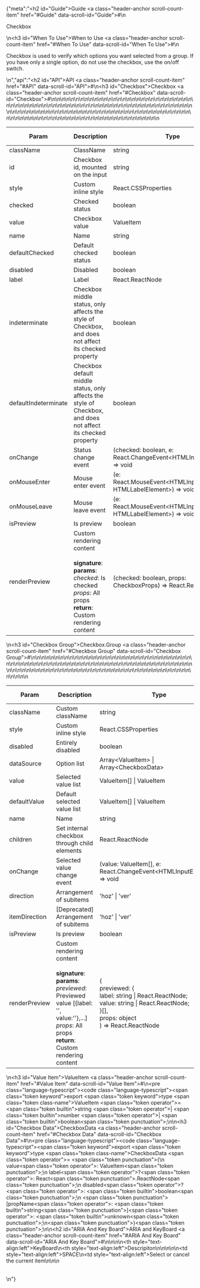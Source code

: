{"meta":"<h2 id=\"Guide\">Guide <a class=\"header-anchor scroll-count-item\" href=\"#Guide\" data-scroll-id=\"Guide\">#</a></h2>\n<p>Checkbox</p>\n<h3 id=\"When To Use\">When to Use <a class=\"header-anchor scroll-count-item\" href=\"#When To Use\" data-scroll-id=\"When To Use\">#</a></h3>\n<p>Checkbox is used to verify which options you want selected from a group. If you have only a single option, do not use the checkbox, use the on/off switch.</p>\n","api":"<h2 id=\"API\">API <a class=\"header-anchor scroll-count-item\" href=\"#API\" data-scroll-id=\"API\">#</a></h2>\n<h3 id=\"Checkbox\">Checkbox <a class=\"header-anchor scroll-count-item\" href=\"#Checkbox\" data-scroll-id=\"Checkbox\">#</a></h3>\n<table>\n<thead>\n<tr>\n<th>Param</th>\n<th>Description</th>\n<th>Type</th>\n<th>Default Value</th>\n<th>Required</th>\n<th>Supported Version</th>\n</tr>\n</thead>\n<tbody>\n<tr>\n<td>className</td>\n<td>ClassName</td>\n<td>string</td>\n<td>-</td>\n<td></td>\n<td>-</td>\n</tr>\n<tr>\n<td>id</td>\n<td>Checkbox id, mounted on the input</td>\n<td>string</td>\n<td>-</td>\n<td></td>\n<td>-</td>\n</tr>\n<tr>\n<td>style</td>\n<td>Custom inline style</td>\n<td>React.CSSProperties</td>\n<td>-</td>\n<td></td>\n<td>-</td>\n</tr>\n<tr>\n<td>checked</td>\n<td>Checked status</td>\n<td>boolean</td>\n<td>-</td>\n<td></td>\n<td>-</td>\n</tr>\n<tr>\n<td>value</td>\n<td>Checkbox value</td>\n<td>ValueItem</td>\n<td>-</td>\n<td></td>\n<td>-</td>\n</tr>\n<tr>\n<td>name</td>\n<td>Name</td>\n<td>string</td>\n<td>-</td>\n<td></td>\n<td>-</td>\n</tr>\n<tr>\n<td>defaultChecked</td>\n<td>Default checked status</td>\n<td>boolean</td>\n<td>false</td>\n<td></td>\n<td>-</td>\n</tr>\n<tr>\n<td>disabled</td>\n<td>Disabled</td>\n<td>boolean</td>\n<td>-</td>\n<td></td>\n<td>-</td>\n</tr>\n<tr>\n<td>label</td>\n<td>Label</td>\n<td>React.ReactNode</td>\n<td>-</td>\n<td></td>\n<td>-</td>\n</tr>\n<tr>\n<td>indeterminate</td>\n<td>Checkbox middle status, only affects the style of Checkbox, and does not affect its checked property</td>\n<td>boolean</td>\n<td>-</td>\n<td></td>\n<td>-</td>\n</tr>\n<tr>\n<td>defaultIndeterminate</td>\n<td>Checkbox default middle status, only affects the style of Checkbox, and does not affect its checked property</td>\n<td>boolean</td>\n<td>false</td>\n<td></td>\n<td>-</td>\n</tr>\n<tr>\n<td>onChange</td>\n<td>Status change event</td>\n<td>(checked: boolean, e: React.ChangeEvent&lt;HTMLInputElement&gt;) =&gt; void</td>\n<td>-</td>\n<td></td>\n<td>-</td>\n</tr>\n<tr>\n<td>onMouseEnter</td>\n<td>Mouse enter event</td>\n<td>(e: React.MouseEvent&lt;HTMLInputElement | HTMLLabelElement&gt;) =&gt; void</td>\n<td>-</td>\n<td></td>\n<td>-</td>\n</tr>\n<tr>\n<td>onMouseLeave</td>\n<td>Mouse leave event</td>\n<td>(e: React.MouseEvent&lt;HTMLInputElement | HTMLLabelElement&gt;) =&gt; void</td>\n<td>-</td>\n<td></td>\n<td>-</td>\n</tr>\n<tr>\n<td>isPreview</td>\n<td>Is preview</td>\n<td>boolean</td>\n<td>false</td>\n<td></td>\n<td>1.19</td>\n</tr>\n<tr>\n<td>renderPreview</td>\n<td>Custom rendering content<br><br><strong>signature</strong>:<br><strong>params</strong>:<br><em>checked</em>: Is checked<br><em>props</em>: All props<br><strong>return</strong>:<br>Custom rendering content</td>\n<td>(checked: boolean, props: CheckboxProps) =&gt; React.ReactNode</td>\n<td>-</td>\n<td></td>\n<td>1.19</td>\n</tr>\n</tbody>\n</table>\n<h3 id=\"Checkbox Group\">Checkbox.Group <a class=\"header-anchor scroll-count-item\" href=\"#Checkbox Group\" data-scroll-id=\"Checkbox Group\">#</a></h3>\n<table>\n<thead>\n<tr>\n<th>Param</th>\n<th>Description</th>\n<th>Type</th>\n<th>Default Value</th>\n<th>Required</th>\n<th>Supported Version</th>\n</tr>\n</thead>\n<tbody>\n<tr>\n<td>className</td>\n<td>Custom className</td>\n<td>string</td>\n<td>-</td>\n<td></td>\n<td>-</td>\n</tr>\n<tr>\n<td>style</td>\n<td>Custom inline style</td>\n<td>React.CSSProperties</td>\n<td>-</td>\n<td></td>\n<td>-</td>\n</tr>\n<tr>\n<td>disabled</td>\n<td>Entirely disabled</td>\n<td>boolean</td>\n<td>-</td>\n<td></td>\n<td>-</td>\n</tr>\n<tr>\n<td>dataSource</td>\n<td>Option list</td>\n<td>Array&lt;ValueItem&gt; | Array&lt;CheckboxData&gt;</td>\n<td>-</td>\n<td></td>\n<td>-</td>\n</tr>\n<tr>\n<td>value</td>\n<td>Selected value list</td>\n<td>ValueItem[] | ValueItem</td>\n<td>-</td>\n<td></td>\n<td>-</td>\n</tr>\n<tr>\n<td>defaultValue</td>\n<td>Default selected value list</td>\n<td>ValueItem[] | ValueItem</td>\n<td>-</td>\n<td></td>\n<td>-</td>\n</tr>\n<tr>\n<td>name</td>\n<td>Name</td>\n<td>string</td>\n<td>-</td>\n<td></td>\n<td>-</td>\n</tr>\n<tr>\n<td>children</td>\n<td>Set internal checkbox through child elements</td>\n<td>React.ReactNode</td>\n<td>-</td>\n<td></td>\n<td>-</td>\n</tr>\n<tr>\n<td>onChange</td>\n<td>Selected value change event</td>\n<td>(value: ValueItem[], e: React.ChangeEvent&lt;HTMLInputElement&gt;) =&gt; void</td>\n<td>-</td>\n<td></td>\n<td>-</td>\n</tr>\n<tr>\n<td>direction</td>\n<td>Arrangement of subitems</td>\n<td>&apos;hoz&apos; | &apos;ver&apos;</td>\n<td>-</td>\n<td></td>\n<td>-</td>\n</tr>\n<tr>\n<td>itemDirection</td>\n<td>[Deprecated] Arrangement of subitems</td>\n<td>&apos;hoz&apos; | &apos;ver&apos;</td>\n<td>-</td>\n<td></td>\n<td>-</td>\n</tr>\n<tr>\n<td>isPreview</td>\n<td>Is preview</td>\n<td>boolean</td>\n<td>-</td>\n<td></td>\n<td>1.19</td>\n</tr>\n<tr>\n<td>renderPreview</td>\n<td>Custom rendering content<br><br><strong>signature</strong>:<br><strong>params</strong>:<br><em>previewed</em>: Previewed value [{label: &apos;&apos;, value:&apos;&apos;},...]<br><em>props</em>: All props<br><strong>return</strong>:<br>Custom rendering content</td>\n<td>(<br> previewed: {<br> label: string | React.ReactNode;<br> value: string | React.ReactNode;<br> }[],<br> props: object<br> ) =&gt; React.ReactNode</td>\n<td>-</td>\n<td></td>\n<td>1.19</td>\n</tr>\n</tbody>\n</table>\n<h3 id=\"Value Item\">ValueItem <a class=\"header-anchor scroll-count-item\" href=\"#Value Item\" data-scroll-id=\"Value Item\">#</a></h3>\n<pre class=\"language-typescript\"><code class=\"language-typescript\"><span class=\"token keyword\">export</span> <span class=\"token keyword\">type</span> <span class=\"token class-name\">ValueItem</span> <span class=\"token operator\">=</span> <span class=\"token builtin\">string</span> <span class=\"token operator\">|</span> <span class=\"token builtin\">number</span> <span class=\"token operator\">|</span> <span class=\"token builtin\">boolean</span><span class=\"token punctuation\">;</span>\n</code></pre>\n<h3 id=\"Checkbox Data\">CheckboxData <a class=\"header-anchor scroll-count-item\" href=\"#Checkbox Data\" data-scroll-id=\"Checkbox Data\">#</a></h3>\n<pre class=\"language-typescript\"><code class=\"language-typescript\"><span class=\"token keyword\">export</span> <span class=\"token keyword\">type</span> <span class=\"token class-name\">CheckboxData</span> <span class=\"token operator\">=</span> <span class=\"token punctuation\">{</span>\n    value<span class=\"token operator\">:</span> ValueItem<span class=\"token punctuation\">;</span>\n    label<span class=\"token operator\">?</span><span class=\"token operator\">:</span> React<span class=\"token punctuation\">.</span>ReactNode<span class=\"token punctuation\">;</span>\n    disabled<span class=\"token operator\">?</span><span class=\"token operator\">:</span> <span class=\"token builtin\">boolean</span><span class=\"token punctuation\">;</span>\n    <span class=\"token punctuation\">[</span>propName<span class=\"token operator\">:</span> <span class=\"token builtin\">string</span><span class=\"token punctuation\">]</span><span class=\"token operator\">:</span> <span class=\"token builtin\">unknown</span><span class=\"token punctuation\">;</span>\n<span class=\"token punctuation\">}</span><span class=\"token punctuation\">;</span>\n</code></pre>\n<h2 id=\"ARIA And Key Board\">ARIA and KeyBoard <a class=\"header-anchor scroll-count-item\" href=\"#ARIA And Key Board\" data-scroll-id=\"ARIA And Key Board\">#</a></h2>\n<table>\n<thead>\n<tr>\n<th style=\"text-align:left\">KeyBoard</th>\n<th style=\"text-align:left\">Descripiton</th>\n</tr>\n</thead>\n<tbody>\n<tr>\n<td style=\"text-align:left\">SPACE</td>\n<td style=\"text-align:left\">Select or cancel the current item</td>\n</tr>\n</tbody>\n</table>\n"}